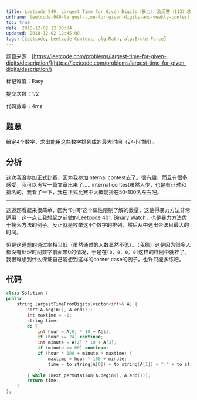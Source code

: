 ```yaml
---
title: Leetcode 949. Largest Time for Given Digits（暴力），及周赛（113）总结
urlname: leetcode-949-largest-time-for-given-digits-and-weekly-contest-113
toc: true
date: 2018-12-02 12:30:04
updated: 2018-12-02 12:45:00
tags: [Leetcode, Leetcode Contest, alg:Math, alg:Brute Force]
---
```


题目来源：[https://leetcode.com/problems/largest-time-for-given-digits/description/](https://leetcode.com/problems/largest-time-for-given-digits/description/)

标记难度：Easy

提交次数：1/2

代码效率：4ms

## 题意

给定4个数字，求出能用这些数字排列成的最大时间（24小时制）。

## 分析

这次我没参加正式比赛，因为我参加internal contest去了。很有趣，而且有很多感受，我可以再写一篇文章出来了……internal contest虽然人少，也是有计时和排名的，我看了一下，我在正式比赛中大概能排在50-100名左右吧。

---

这道题看起来很简单，因为“时间”这个属性限制了解的数量，这使得暴力方法非常适用；这一点让我想起之前做的[Leetcode 401. Binary Watch](/post/leetcode-401-binary-watch)，也是暴力方法优于搜索方法的例子。反正就是枚举这4个数字的排列，然后从中选出合法且最大的时间。

但是这道题的通过率相当低（虽然通过的人数显然不低）。（我猜）这是因为很多人都没有处理时间数字前面带0的情况，于是在`[0, 0, 0, 0]`这样的样例中就挂了。我很难想到什么保证自己能想到这样的corner case的例子，也许只能多练吧。

## 代码

```cpp
class Solution {
public:
    string largestTimeFromDigits(vector<int>& A) {
        sort(A.begin(), A.end());
        int maxtime = -1;
        string time;
        do {
            int hour = A[0] * 10 + A[1];
            if (hour >= 24) continue;
            int minute = A[2] * 10 + A[3];
            if (minute >= 60) continue;
            if (hour * 100 + minute > maxtime) {
                maxtime = hour * 100 + minute;
                time = to_string(A[0]) + to_string(A[1]) + ":" + to_string(A[2]) + to_string(A[3]);
            }
        } while (next_permutation(A.begin(), A.end()));
        return time;
    }
};
```